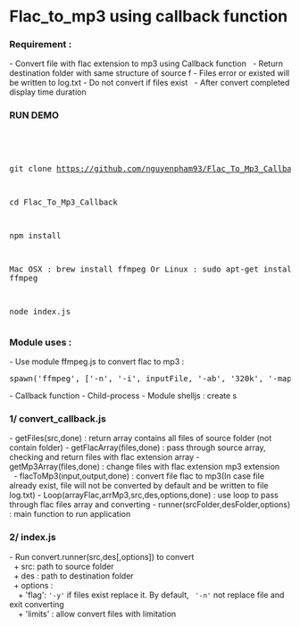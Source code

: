 # Flac_to_mp3 using callback function
 <h3>Requirement :</h3>
 - Convert file with flac extension to mp3 using Callback function  
 - Return destination folder with same structure of source f
 - Files error or existed will be written to log.txt
 - Do not convert if files exist  
 - After convert completed display time duration
 <h3>RUN DEMO</h3></br>
 <pre>
 
 git clone https://github.com/nguyenpham93/Flac_To_Mp3_Callback.git
 
 cd Flac_To_Mp3_Callback
 
 npm install
 
 Mac OSX : brew install ffmpeg 
 Or 
 Linux : sudo apt-get install ffmpeg 
 
 node index.js
 </pre>
 <h3>Module uses :</h3>
 - Use module ffmpeg.js to convert flac to mp3  : 
 <pre>spawn('ffmpeg', ['-n', '-i', inputFile, '-ab', '320k', '-map_metadata', '0', '-id3v2_version', '3', outputFile]);</pre>
 - Callback function  
 - Child-process 
 - Module shelljs : create s 
 <h3>1/ convert_callback.js</h3>
 - getFiles(src,done) : return array contains all files of source folder (not contain folder)
 - getFlacArray(files,done) : pass through source array, checking and return files with flac extension array
 - getMp3Array(files,done) : change files with flac extension mp3 extension       
 - flacToMp3(input,output,done) : convert file flac to mp3(In case file already exist, file will not be converted by default and be written to file log.txt)
 - Loop(arrayFlac,arrMp3,src,des,options,done) : use loop to pass through flac files array and converting
 - runner(srcFolder,desFolder,options) : main function to run application
 </br>
 
 <h3>2/ index.js</h3>
 - Run convert.runner(src,des[,options]) to convert<br/>
   + src: <String> path to source folder<br/>
   + des : <String> path to destination folder<br/>
   + options : <Object> <br/>
     + 'flag': <code>'-y'</code>  if files exist replace it. By default, <code> '-n'</code> not replace file and exit converting<br/>
     + 'limits' : allow convert files with limitation
